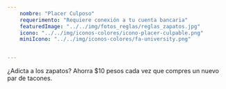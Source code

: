 ```yaml
---
    nombre: "Placer Culposo"
    requerimento: "Requiere conexión a tu cuenta bancaria"
    featuredImage: "../../img/fotos_reglas/reglas_zapatos.jpg"
    icono: "../../img/iconos-colores/icono-placer-culpable.png"
    miniIcono: "../../img/iconos-colores/fa-university.png"


---
```


¿Adicta a los zapatos? Ahorra $10 pesos cada vez que compres un nuevo par de tacones.